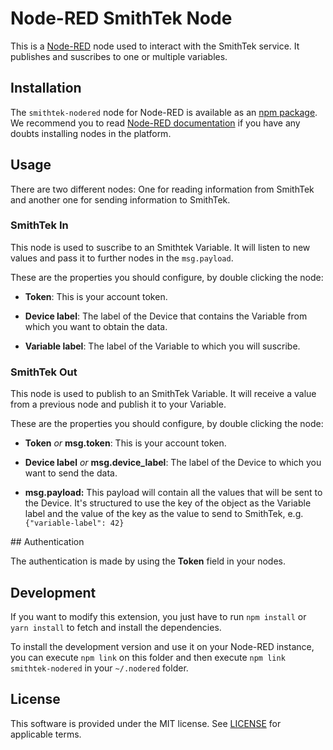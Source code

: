 # Node-RED SmithTek Node

This is a [Node-RED](http://nodered.org) node used to interact with the SmithTek service. It publishes and suscribes to one or multiple variables.

## Installation

The `smithtek-nodered` node for Node-RED is available as an [npm package](https://www.npmjs.com/package/smithtek-nodered). We recommend
you to read [Node-RED documentation](https://nodered.org/docs/getting-started/adding-nodes.html#installing-npm-packaged-nodes) if you
have any doubts installing nodes in the platform.

## Usage

There are two different nodes: One for reading information from SmithTek and another one for sending information to SmithTek.

### SmithTek In

This node is used to suscribe to an Smithtek Variable. It will listen to new values and pass it to further nodes in the `msg.payload`.

These are the properties you should configure, by double clicking the node:

* __Token__: This is your account token.

* __Device label__: The label of the Device that contains the Variable from which you want to obtain the data.

* __Variable label__: The label of the Variable to which you will suscribe.

### SmithTek Out

This node is used to publish to an SmithTek Variable. It will receive a value from a previous node and publish it to your Variable.

These are the properties you should configure, by double clicking the node:

* __Token__ _or_ __msg.token__: This is your account token.

* __Device label__ _or_ __msg.device_label__: The label of the Device to which you want to send the data.

* __msg.payload:__ This payload will contain all the values that will be sent to the Device. It's structured to use the key of the
object as the Variable label and the value of the key as the value to send to SmithTek, e.g. `{"variable-label": 42}`

## Authentication

The authentication is made by using the __Token__ field in your nodes.

## Development

If you want to modify this extension, you just have to run `npm install` or `yarn install` to fetch and install the dependencies.

To install the development version and use it on your Node-RED instance, you can execute `npm link` on this folder and then execute
`npm link smithtek-nodered` in your `~/.nodered` folder.

## License

This software is provided under the MIT license. See [LICENSE](LICENSE) for applicable terms.
